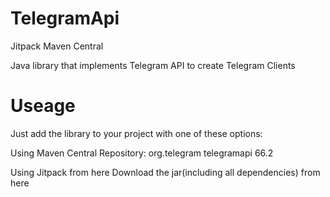 # TelegramApi
Jitpack Maven Central

Java library that implements Telegram API to create Telegram Clients

# Useage
Just add the library to your project with one of these options:

Using Maven Central Repository:
    <dependency>
        <groupId>org.telegram</groupId>
        <artifactId>telegramapi</artifactId>
        <version>66.2</version>
    </dependency>
    
Using Jitpack from here
Download the jar(including all dependencies) from here

